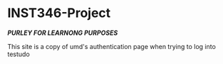 # INST346-Project

***PURLEY FOR LEARNONG PURPOSES***

This site is a copy of umd's authentication page when trying to log into testudo
